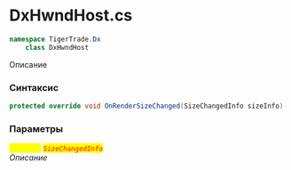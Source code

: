
# DxHwndHost.cs
```csharp
namespace TigerTrade.Dx  
    class DxHwndHost
```

Описание

### Синтаксис
```csharp
protected override void OnRenderSizeChanged(SizeChangedInfo sizeInfo)
```

### Параметры  
<mark style="color:yellow;">`sizeInfo`</mark> <mark style="color:red;">*`SizeChangedInfo`*</mark>  
 *Описание*  
  

                    
                    